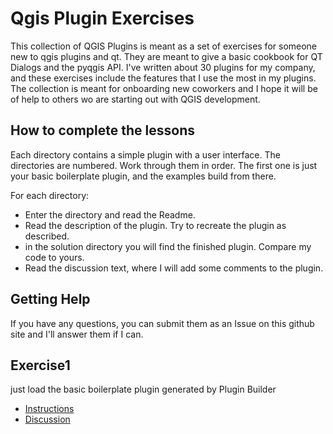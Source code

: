 # Qgis Plugin Exercises
This collection of QGIS Plugins is meant as a set of exercises for someone new to qgis plugins and qt.  They are meant to give a basic cookbook for QT Dialogs and the pyqgis API.  I've written about 30 plugins for my company, and these exercises include the features that I use the most in my plugins.  The collection is meant for onboarding new coworkers and I hope it will be of help to others wo are starting out with QGIS development.

## How to complete the lessons
Each directory contains a simple plugin with a user interface.  The directories are numbered. Work through them in order.  The first one is just your basic boilerplate plugin, and the examples build from there.  

For each directory:

  - Enter the directory and read the Readme.  
  - Read the description of the plugin.  Try to recreate the plugin as described.
  - in the solution directory you will find the finished plugin.  Compare my code to yours.
  - Read the discussion text, where I will add some comments to the plugin.
  
## Getting Help

If you have any questions, you can submit them as an Issue on this github site and I'll answer them if I can.  

## Exercise1
just load the basic boilerplate plugin generated by Plugin Builder  
- [Instructions](https://github.com/HeatherHillers/QgisPluginExercises/blob/main/exercise_1/Instructions.md)  
- [Discussion](https://github.com/HeatherHillers/QgisPluginExercises/blob/main/exercise_1/discussion.md)

